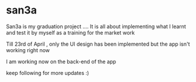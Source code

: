 # san3a
 
San3a is my graduation project .... It is all about implementing what I learnt and test it by myself as a training for the market work

Till 23rd of  April , only the UI design has been implemented but the app isn't working right now 

I am working now on the back-end of the app

keep following for more updates :)
